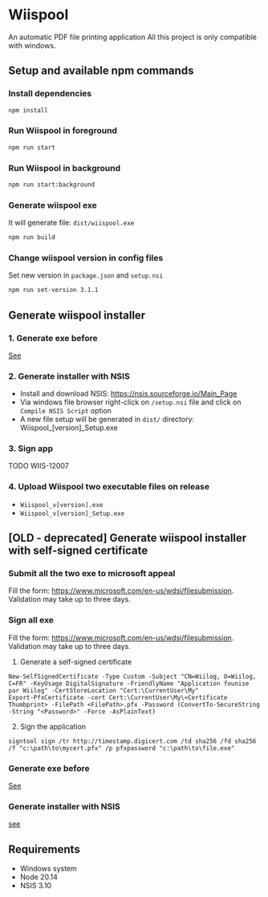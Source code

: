 # Wiispool
An automatic PDF file printing application
All this project is only compatible with windows.

## Setup and available npm commands

### Install dependencies
```sh
npm install
```

###  Run Wiispool in foreground
```sh
npm run start
```

### Run Wiispool in background
```sh
npm run start:background
```

### Generate wiispool exe
It will generate file: `dist/wiispool.exe`
```sh
npm run build
```

### Change wiispool version in config files
Set new version in `package.json` and `setup.nsi`
```sh
npm run set-version 3.1.1
```

## Generate wiispool installer
### 1. Generate exe before
[See](#generate-wiispool-exe)

### 2. Generate installer with NSIS
* Install and download NSIS: https://nsis.sourceforge.io/Main_Page
* Via windows file browser right-click on `/setup.nsi` file and click on `Compile NSIS Script` option
* A new file setup will be generated in `dist/` directory: Wiispool_[version]_Setup.exe

### 3. Sign app

TODO WIIS-12007

### 4. Upload Wiispool two executable files on release
* `Wiispool_v[version].exe`
* `Wiispool_v[version]_Setup.exe`

## [OLD - deprecated] Generate wiispool installer with self-signed certificate

### Submit all the two exe to microsoft appeal
Fill the form: https://www.microsoft.com/en-us/wdsi/filesubmission. Validation may take up to three days.

### Sign all exe
Fill the form: https://www.microsoft.com/en-us/wdsi/filesubmission. Validation may take up to three days.

1. Generate a self-signed certificate

```shell
New-SelfSignedCertificate -Type Custom -Subject "CN=Wiilog, O=Wiilog, C=FR" -KeyUsage DigitalSignature -FriendlyName "Application founise par Wiilog" -CertStoreLocation "Cert:\CurrentUser\My"
Export-PfxCertificate -cert Cert:\CurrentUser\My\<Certificate Thumbprint> -FilePath <FilePath>.pfx -Password (ConvertTo-SecureString -String "<Password>" -Force -AsPlainText)
```

2. Sign the application
```shell
signtool sign /tr http://timestamp.digicert.com /td sha256 /fd sha256 /f "c:\path\to\mycert.pfx" /p pfxpassword "c:\path\to\file.exe"
```

### Generate exe before
[See](#generate-wiispool-exe)

### Generate installer with NSIS
[see](#2-generate-installer-with-nsis)

## Requirements
* Windows system
* Node 20.14
* NSIS 3.10

